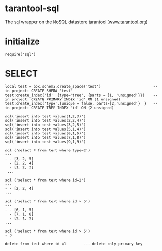 # tarantool-sql
The sql wrapper on the NoSQL datastore tarantool (www.tarantool.org)

# initialize
   
    require('sql')
    
# SELECT
    
    local test = box.schema.create_space('test')                        -- in project: CREATE SHEMA 'test'
    test:create_index('id', {type='tree', {parts = {1, 'unsigned'}})    -- in project: CREATE PRIMARY INDEX 'id' ON (1 unsigned)
    test:create_index('type',{unique = false, parts={2,'unsigned'}  }   -- in project: CREATE TREE INDEX 'id' ON (2 unsigned)
    
    sql('insert into test values(1,2,3)')
    sql('insert into test values(2,2,4)')
    sql('insert into test values(3,2,5)')
    sql('insert into test values(5,1,4)')
    sql('insert into test values(6,1,5)')
    sql('insert into test values(7,1,8)')
    sql('insert into test values(9,1,9)')
    
    sql ('select * from test where type=2')
    ---
    - - [3, 2, 5]
      - [2, 2, 4]
      - [1, 2, 3]
     ...

    sql ('select * from test where id=2')
    ---
    - - [2, 2, 4]
    ...
    
    sql ('select * from test where id > 5')
    ---
    - - [6, 1, 5]
      - [7, 1, 8]
      - [9, 1, 9]
    ...
    
    sql ('select * from test where id > 5')
    - 3
    
    delete from test where id =1        --- delete only primary key
    
    
    
